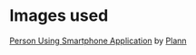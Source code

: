 # Images used

[Person Using Smartphone Application](https://www.pexels.com/photo/person-using-smartphone-application-4549408/) by [Plann](https://www.pexels.com/@plann-2999237/)